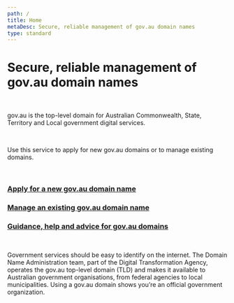 ```yaml
---
path: /
title: Home
metaDesc: Secure, reliable management of gov.au domain names 
type: standard
---
```

<div class="row">

  # Secure, reliable management of gov.au domain names 

</div>
<br>
<div class="row">
  <p class="intro">
    gov.au is the top-level domain for Australian Commonwealth, State, Territory and Local government digital services.
  </p>
</div>
<br>
<div class="row">
  <p class="body">
    Use this service to apply for new gov.au domains or to manage existing domains.
  </p>
</div>
<br>
<div class="row">
  <div class="match-height">
    <div class="col-md-3">
      <div class="au-card au-body au-card--shadow au-card--clickable">
        <div class="au-card__inner">
          <h3 class="au-card__title"><a class="au-card--clickable__link" href="/apply">Apply for a new gov.au domain name</a></h3>
          <!-- <p>Insert content here for subtitle</p> -->
        </div>
      </div>
    </div>
    <div class="col-md-3">
      <div class="au-card au-body au-card--shadow au-card--clickable">
        <div class="au-card__inner">
          <h3 class="au-card__title"><a class="au-card--clickable__link" href="/manage">Manage an existing gov.au domain name</a></h3>
          <!-- <p>Insert content here for subtitle</p> -->
        </div>
      </div>
    </div>
    <div class="col-md-3">
      <div class="au-card au-body au-card--shadow au-card--clickable">
        <div class="au-card__inner">
          <h3 class="au-card__title"><a class="au-card--clickable__link" href="/help">Guidance, help and advice for gov.au domains</a></h3>
          <!-- <p>Insert content here for subtitle</p> -->
        </div>
      </div>
    </div>
  </div>
</div>
<br>
<div class="row">
  <p class="body">
    Government services should be easy to identify on the internet. The Domain Name Administration team, part of the Digital Transformation Agency, operates the gov.au top-level domain (TLD) and makes it available to Australian government organisations, from federal agencies to local municipalities. Using a gov.au domain shows you’re an official government organization.
  </p>
</div>